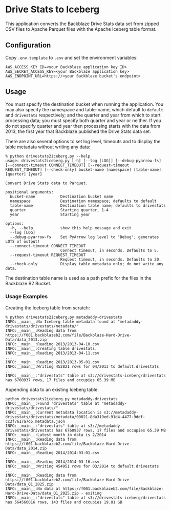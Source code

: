 # Drive Stats to Iceberg

This application converts the Backblaze Drive Stats data set from zipped CSV files to Apache Parquet files with the Apache
Iceberg table format.

## Configuration

Copy `.env.template` to `.env` and set the environment variables:

```dotenv
AWS_ACCESS_KEY_ID=<your Backblaze application key ID>
AWS_SECRET_ACCESS_KEY=<your Backblaze application key>
AWS_ENDPOINT_URL=https://<your Backblaze bucket's endpoint>
```

## Usage

You must specify the destination bucket when running the application. You may also specify the namespace and table-name, 
which default to `default` and `drivestats` respectively; and the quarter and year from which to start processing data; 
you must specify both quarter and year or neither. If you do not specify quarter and year then processing starts with
the data from 2013, the first year that Backblaze published the Drive Stats data set.

There are also several options to set log level, timeouts and to display the table metadata without writing any data:

```console
% python drivestats2iceberg.py --help
usage: drivestats2iceberg.py [-h] [--log [LOG]] [--debug-pyarrow-fs] [--connect-timeout CONNECT_TIMEOUT] [--request-timeout REQUEST_TIMEOUT] [--check-only] bucket-name [namespace] [table-name] [quarter] [year]

Convert Drive Stats data to Parquet.

positional arguments:
  bucket-name           Destination bucket name
  namespace             Destination namespace; defaults to default
  table-name            Destination table name; defaults to drivestats
  quarter               Starting quarter, 1-4
  year                  Starting year

options:
  -h, --help            show this help message and exit
  --log [LOG]
  --debug-pyarrow-fs    Set PyArrow log level to "Debug"; generates LOTS of output!
  --connect-timeout CONNECT_TIMEOUT
                        Connect timeout, in seconds. Defaults to 5.
  --request-timeout REQUEST_TIMEOUT
                        Request timeout, in seconds. Defaults to 20.
  --check-only          Display table metadata only; do not write any data.
```

The destination table name is used as a path prefix for the files in the Backblaze B2 Bucket.

### Usage Examples

Creating the Iceberg table from scratch:

```console
% python drivestats2iceberg.py metadaddy-drivestats 
INFO:__main__:No Iceberg table metadata found at "metadaddy-drivestats/drivestats/metadata/"
INFO:__main__:Reading data from https://f001.backblazeb2.com/file/Backblaze-Hard-Drive-Data/data_2013.zip
INFO:__main__:Reading 2013/2013-04-10.csv
INFO:__main__:Creating table drivestats.
INFO:__main__:Reading 2013/2013-04-11.csv
...
INFO:__main__:Reading 2013/2013-05-01.csv
INFO:__main__:Writing 452821 rows for 04/2013 to default.drivestats
...
INFO:__main__:"drivestats" table at s3://drivestats-iceberg/drivestats has 6760937 rows, 17 files and occupies 65.39 MB
```

Appending data to an existing Iceberg table:

```console
python drivestats2iceberg.py metadaddy-drivestats 
INFO:__main__:Found "drivestats" table at "metadaddy-drivestats/drivestats/"
INFO:__main__:Current metadata location is s3://metadaddy-drivestats/drivestats/metadata/00021-8da319ed-91d4-4477-9ddf-cc3f7617a7d5.metadata.json
INFO:__main__:"drivestats" table at s3://metadaddy-drivestats/drivestats has 6760937 rows, 17 files and occupies 65.39 MB
INFO:__main__:Latest month in data is 2/2014
INFO:__main__:Reading data from https://f001.backblazeb2.com/file/Backblaze-Hard-Drive-Data/data_2014.zip
INFO:__main__:Reading 2014/2014-03-01.csv
...
INFO:__main__:Reading 2014/2014-03-16.csv
INFO:__main__:Writing 454951 rows for 03/2014 to default.drivestats
...
INFO:__main__:Reading data from https://f001.backblazeb2.com/file/Backblaze-Hard-Drive-Data/data_Q1_2025.zip
INFO:__main__:No data at https://f001.backblazeb2.com/file/Backblaze-Hard-Drive-Data/data_Q1_2025.zip - exiting
INFO:__main__:"drivestats" table at s3://drivestats-iceberg/drivestats has 564566016 rows, 143 files and occupies 19.81 GB
```
